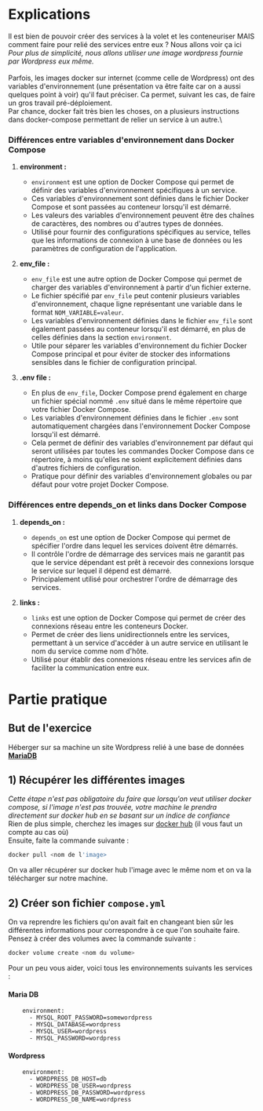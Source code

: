 # Explications

Il est bien de pouvoir créer des services à la volet et les conteneuriser MAIS comment faire pour relié des services entre eux ? Nous allons voir ça ici\
*Pour plus de simplicité, nous allons utiliser une image wordpress fournie par Wordpress eux même.*
\
\
Parfois, les images docker sur internet (comme celle de Wordpress) ont des variables d'environnement (une présentation va être faite car on a aussi quelques point à voir) qu'il faut préciser. Ca permet, suivant les cas, de faire un gros travail pré-déploiement.\
Par chance, docker fait très bien les choses, on a plusieurs instructions dans docker-compose permettant de relier un service à un autre.\


### Différences entre variables d'environnement dans Docker Compose

1. **environment :**
   - `environment` est une option de Docker Compose qui permet de définir des variables d'environnement spécifiques à un service.
   - Ces variables d'environnement sont définies dans le fichier Docker Compose et sont passées au conteneur lorsqu'il est démarré.
   - Les valeurs des variables d'environnement peuvent être des chaînes de caractères, des nombres ou d'autres types de données.
   - Utilisé pour fournir des configurations spécifiques au service, telles que les informations de connexion à une base de données ou les paramètres de configuration de l'application.

2. **env_file :**
   - `env_file` est une autre option de Docker Compose qui permet de charger des variables d'environnement à partir d'un fichier externe.
   - Le fichier spécifié par `env_file` peut contenir plusieurs variables d'environnement, chaque ligne représentant une variable dans le format `NOM_VARIABLE=valeur`.
   - Les variables d'environnement définies dans le fichier `env_file` sont également passées au conteneur lorsqu'il est démarré, en plus de celles définies dans la section `environment`.
   - Utile pour séparer les variables d'environnement du fichier Docker Compose principal et pour éviter de stocker des informations sensibles dans le fichier de configuration principal.

3. **.env file :**
   - En plus de `env_file`, Docker Compose prend également en charge un fichier spécial nommé `.env` situé dans le même répertoire que votre fichier Docker Compose.
   - Les variables d'environnement définies dans le fichier `.env` sont automatiquement chargées dans l'environnement Docker Compose lorsqu'il est démarré.
   - Cela permet de définir des variables d'environnement par défaut qui seront utilisées par toutes les commandes Docker Compose dans ce répertoire, à moins qu'elles ne soient explicitement définies dans d'autres fichiers de configuration.
   - Pratique pour définir des variables d'environnement globales ou par défaut pour votre projet Docker Compose.

### Différences entre depends_on et links dans Docker Compose

1. **depends_on :**
   - `depends_on` est une option de Docker Compose qui permet de spécifier l'ordre dans lequel les services doivent être démarrés.
   - Il contrôle l'ordre de démarrage des services mais ne garantit pas que le service dépendant est prêt à recevoir des connexions lorsque le service sur lequel il dépend est démarré.
   - Principalement utilisé pour orchestrer l'ordre de démarrage des services.

2. **links :**
   - `links` est une option de Docker Compose qui permet de créer des connexions réseau entre les conteneurs Docker.
   - Permet de créer des liens unidirectionnels entre les services, permettant à un service d'accéder à un autre service en utilisant le nom du service comme nom d'hôte.
   - Utilisé pour établir des connexions réseau entre les services afin de faciliter la communication entre eux.


# Partie pratique 

## But de l'exercice

Héberger sur sa machine un site Wordpress relié à une base de données <u>**MariaDB**</u>

## 1) Récupérer les différentes images
*Cette étape n'est pas obligatoire du faire que lorsqu'on veut utiliser docker compose, si l'image n'est pas trouvée, votre machine le prendra directement sur docker hub en se basant sur un indice de confiance*\
Rien de plus simple, cherchez les images sur [docker hub](https://hub.docker.com/) (il vous faut un compte au cas où)\
Ensuite, faite la commande suivante : 
```bash
docker pull <nom de l'image>
```
On va aller récupérer sur docker hub l'image avec le même nom et on va la télécharger sur notre machine.

## 2) Créer son fichier `compose.yml`

On va reprendre les fichiers qu'on avait fait en changeant bien sûr les différentes informations pour correspondre à ce que l'on souhaite faire.\
Pensez à créer des volumes avec la commande suivante : 
```bash
docker volume create <nom du volume>
```

Pour un peu vous aider, voici tous les environnements suivants les services : 

#### Maria DB
```docker
    environment:
      - MYSQL_ROOT_PASSWORD=somewordpress
      - MYSQL_DATABASE=wordpress
      - MYSQL_USER=wordpress
      - MYSQL_PASSWORD=wordpress
```

#### Wordpress
```docker
    environment:
      - WORDPRESS_DB_HOST=db
      - WORDPRESS_DB_USER=wordpress
      - WORDPRESS_DB_PASSWORD=wordpress
      - WORDPRESS_DB_NAME=wordpress
```